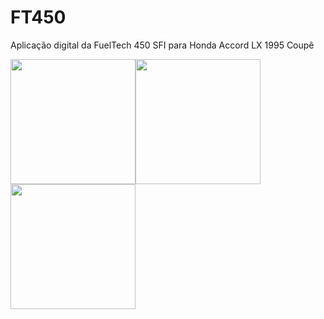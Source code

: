 # FT450
Aplicação digital da FuelTech 450 SFI para Honda Accord LX 1995 Coupê

 <img src="https://encrypted-tbn0.gstatic.com/images?q=tbn:ANd9GcQXaD5p3fQEydCQia62jlYuvMz-ja1t6J442nW2eRDyb-I2QW4Ym4MySbJp45Hhf-pzEF0&usqp=CAU" height=200 width=200><img src="https://rayswheels.co.jp/lacne/news/upload/official_gear/rayslogostickerblue.jpg" height=200 width=200><img scr="https://d1yjjnpx0p53s8.cloudfront.net/styles/logo-thumbnail/s3/0001/7240/brand.gif?8xhXDAjzFRwQuL5ornMxrSfmHyofGMOx&itok=4Mks-htQ"><img src="https://www.logotypes101.com/logos/28/4A9102CCF2BCDEB90F8AD36AB4963BDE/Sparco21.png" height=200 width=200>
